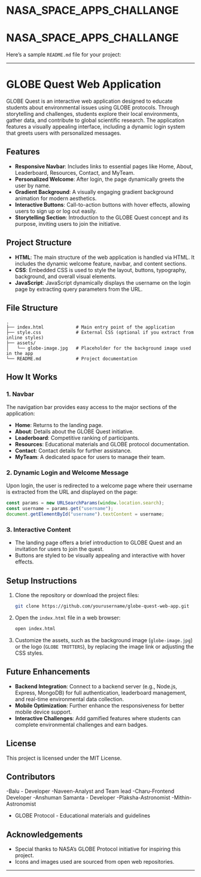 # NASA_SPACE_APPS_CHALLANGE
# NASA_SPACE_APPS_CHALLANGE
Here’s a sample `README.md` file for your project:

---

# GLOBE Quest Web Application

GLOBE Quest is an interactive web application designed to educate students about environmental issues using GLOBE protocols. Through storytelling and challenges, students explore their local environments, gather data, and contribute to global scientific research. The application features a visually appealing interface, including a dynamic login system that greets users with personalized messages.

## Features

- **Responsive Navbar**: Includes links to essential pages like Home, About, Leaderboard, Resources, Contact, and MyTeam.
- **Personalized Welcome**: After login, the page dynamically greets the user by name.
- **Gradient Background**: A visually engaging gradient background animation for modern aesthetics.
- **Interactive Buttons**: Call-to-action buttons with hover effects, allowing users to sign up or log out easily.
- **Storytelling Section**: Introduction to the GLOBE Quest concept and its purpose, inviting users to join the initiative.

## Project Structure

- **HTML**: The main structure of the web application is handled via HTML. It includes the dynamic welcome feature, navbar, and content sections.
- **CSS**: Embedded CSS is used to style the layout, buttons, typography, background, and overall visual elements.
- **JavaScript**: JavaScript dynamically displays the username on the login page by extracting query parameters from the URL.

## File Structure

```
.
├── index.html            # Main entry point of the application
├── style.css             # External CSS (optional if you extract from inline styles)
├── assets/
│   └── globe-image.jpg   # Placeholder for the background image used in the app
└── README.md             # Project documentation
```

## How It Works

### 1. Navbar

The navigation bar provides easy access to the major sections of the application:
- **Home**: Returns to the landing page.
- **About**: Details about the GLOBE Quest initiative.
- **Leaderboard**: Competitive ranking of participants.
- **Resources**: Educational materials and GLOBE protocol documentation.
- **Contact**: Contact details for further assistance.
- **MyTeam**: A dedicated space for users to manage their team.

### 2. Dynamic Login and Welcome Message

Upon login, the user is redirected to a welcome page where their username is extracted from the URL and displayed on the page:
```js
const params = new URLSearchParams(window.location.search);
const username = params.get("username");
document.getElementById("username").textContent = username;
```

### 3. Interactive Content

- The landing page offers a brief introduction to GLOBE Quest and an invitation for users to join the quest.
- Buttons are styled to be visually appealing and interactive with hover effects.

## Setup Instructions

1. Clone the repository or download the project files:
   ```bash
   git clone https://github.com/yourusername/globe-quest-web-app.git
   ```

2. Open the `index.html` file in a web browser:
   ```bash
   open index.html
   ```

3. Customize the assets, such as the background image (`globe-image.jpg`) or the logo (`GLOBE TROTTERS`), by replacing the image link or adjusting the CSS styles.

## Future Enhancements

- **Backend Integration**: Connect to a backend server (e.g., Node.js, Express, MongoDB) for full authentication, leaderboard management, and real-time environmental data collection.
- **Mobile Optimization**: Further enhance the responsiveness for better mobile device support.
- **Interactive Challenges**: Add gamified features where students can complete environmental challenges and earn badges.

## License

This project is licensed under the MIT License.

## Contributors


-Balu - Developer
-Naveen-Analyst and Team lead
-Charu-Frontend Developer
-Anshuman Samanta - Developer
-Plaksha-Astronomist
-Mithin-Astronomist
- GLOBE Protocol - Educational materials and guidelines

## Acknowledgements

- Special thanks to NASA’s GLOBE Protocol initiative for inspiring this project.
- Icons and images used are sourced from open web repositories.

---

